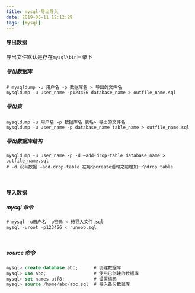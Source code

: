 ```yaml
---
title: mysql-导出导入
date: 2019-06-11 12:12:29
tags: [mysql]
---
```


#### 导出数据

导出文件默认是存在`mysql\bin`目录下

##### 导出数据库

```
# mysqldump -u 用户名 -p 数据库名 > 导出的文件名
mysqldump -u user_name -p123456 database_name > outfile_name.sql
```



##### 导出表

```
mysqldump -u 用户名 -p 数据库名 表名> 导出的文件名
mysqldump -u user_name -p database_name table_name > outfile_name.sql
```



##### 导出数据库结构

```
mysqldump -u user_name -p -d –add-drop-table database_name > outfile_name.sql
# -d 没有数据 –add-drop-table 在每个create语句之前增加一个drop table
```

<!--more-->

<br/>



#### 导入数据

#####  mysql 命令

```sql
# mysql -u用户名 -p密码 < 待导入文件.sql
mysql -uroot -p123456 < runoob.sql
```

<br/>



##### source 命令

```sql
mysql> create database abc;      # 创建数据库
mysql> use abc;                  # 使用已创建的数据库 
mysql> set names utf8;           # 设置编码
mysql> source /home/abc/abc.sql  # 导入备份数据库
```

